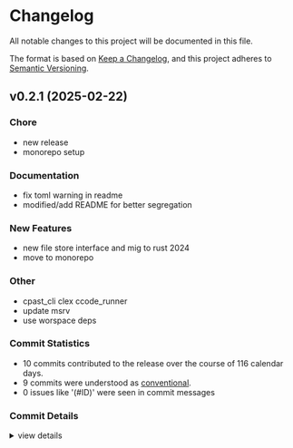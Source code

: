 # Changelog

All notable changes to this project will be documented in this file.

The format is based on [Keep a Changelog](https://keepachangelog.com/en/1.0.0/),
and this project adheres to [Semantic Versioning](https://semver.org/spec/v2.0.0.html).

## v0.2.1 (2025-02-22)

<csr-id-bd06417f6935b916ab6647ddbb40880fd9388c7d/>
<csr-id-6f1b9982d4b3fd8ec01bf4273a605916dd177bb5/>
<csr-id-8a000e047deebefdbe34b6c52656c342f149f099/>
<csr-id-139c68a9a1f7178749e6297875fd01437d8b4ac4/>
<csr-id-0a04f6f80d8f1c544aeee6fad96a8c366dd2b9ca/>

### Chore

 - <csr-id-bd06417f6935b916ab6647ddbb40880fd9388c7d/> new release
 - <csr-id-6f1b9982d4b3fd8ec01bf4273a605916dd177bb5/> monorepo setup

### Documentation

 - <csr-id-1dede188964146586f0eebfff4df5793b9a5d846/> fix toml warning in readme
 - <csr-id-e670b0ca127f2755ea7ad090f0283cc2bf4cdbc7/> modified/add README for better segregation

### New Features

 - <csr-id-a29a4c1da0732dbf2e9cf3f86873a635b7896592/> new file store interface and mig to rust 2024
 - <csr-id-6d491f5355fb74a14cd556d6d777a070bbb1f007/> move to monorepo

### Other

 - <csr-id-8a000e047deebefdbe34b6c52656c342f149f099/> cpast_cli clex ccode_runner
 - <csr-id-139c68a9a1f7178749e6297875fd01437d8b4ac4/> update msrv
 - <csr-id-0a04f6f80d8f1c544aeee6fad96a8c366dd2b9ca/> use worspace deps

### Commit Statistics

<csr-read-only-do-not-edit/>

 - 10 commits contributed to the release over the course of 116 calendar days.
 - 9 commits were understood as [conventional](https://www.conventionalcommits.org).
 - 0 issues like '(#ID)' were seen in commit messages

### Commit Details

<csr-read-only-do-not-edit/>

<details><summary>view details</summary>

 * **Uncategorized**
    - Release ccode_runner v0.2.0, clex v0.2.1, cpast v0.7.1 ([`3a51aa2`](https://github.com/rootCircle/cpast_mono/commit/3a51aa22d214a8a10dfdee47f3a23f965a0744b2))
    - Cpast_cli clex ccode_runner ([`8a000e0`](https://github.com/rootCircle/cpast_mono/commit/8a000e047deebefdbe34b6c52656c342f149f099))
    - New file store interface and mig to rust 2024 ([`a29a4c1`](https://github.com/rootCircle/cpast_mono/commit/a29a4c1da0732dbf2e9cf3f86873a635b7896592))
    - Fix toml warning in readme ([`1dede18`](https://github.com/rootCircle/cpast_mono/commit/1dede188964146586f0eebfff4df5793b9a5d846))
    - Modified/add README for better segregation ([`e670b0c`](https://github.com/rootCircle/cpast_mono/commit/e670b0ca127f2755ea7ad090f0283cc2bf4cdbc7))
    - Update msrv ([`139c68a`](https://github.com/rootCircle/cpast_mono/commit/139c68a9a1f7178749e6297875fd01437d8b4ac4))
    - Use worspace deps ([`0a04f6f`](https://github.com/rootCircle/cpast_mono/commit/0a04f6f80d8f1c544aeee6fad96a8c366dd2b9ca))
    - New release ([`bd06417`](https://github.com/rootCircle/cpast_mono/commit/bd06417f6935b916ab6647ddbb40880fd9388c7d))
    - Move to monorepo ([`6d491f5`](https://github.com/rootCircle/cpast_mono/commit/6d491f5355fb74a14cd556d6d777a070bbb1f007))
    - Monorepo setup ([`6f1b998`](https://github.com/rootCircle/cpast_mono/commit/6f1b9982d4b3fd8ec01bf4273a605916dd177bb5))
</details>

